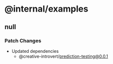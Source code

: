 # @internal/examples

## null

### Patch Changes

- Updated dependencies
  - @creative-introvert/prediction-testing@0.0.1

